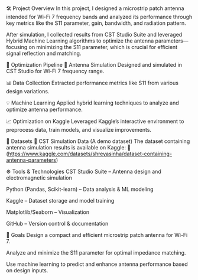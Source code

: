 🛠️ Project Overview
In this project, I designed a microstrip patch antenna intended for Wi-Fi 7 frequency bands and analyzed its performance through key metrics like the S11 parameter, gain, bandwidth, and radiation pattern.

After simulation, I collected results from CST Studio Suite and leveraged Hybrid Machine Learning algorithms to optimize the antenna parameters—focusing on minimizing the S11 parameter, which is crucial for efficient signal reflection and matching.

🚀 Optimization Pipeline
🎯 Antenna Simulation
Designed and simulated in CST Studio for Wi-Fi 7 frequency range.

📊 Data Collection
Extracted performance metrics like S11 from various design variations.

💡 Machine Learning
Applied hybrid learning techniques to analyze and optimize antenna performance.

📈 Optimization on Kaggle
Leveraged Kaggle’s interactive environment to preprocess data, train models, and visualize improvements.

📂 Datasets
📁 CST Simulation Data (A demo dataset)
The dataset containing antenna simulation results is available on Kaggle:
🔗 (https://www.kaggle.com/datasets/shreyasinha/dataset-containing-antenna-parameters)

⚙️ Tools & Technologies
CST Studio Suite – Antenna design and electromagnetic simulation

Python (Pandas, Scikit-learn) – Data analysis & ML modeling

Kaggle – Dataset storage and model training

Matplotlib/Seaborn – Visualization

GitHub – Version control & documentation

📌 Goals
Design a compact and efficient microstrip patch antenna for Wi-Fi 7.

Analyze and minimize the S11 parameter for optimal impedance matching.

Use machine learning to predict and enhance antenna performance based on design inputs.
